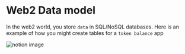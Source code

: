 # Web2 Data model

In the web2 world, you store `data` in SQL/NoSQL databases. Here is an example of how you might create tables for a `token balance` app

![notion image](https://www.notion.so/image/https%3A%2F%2Fprod-files-secure.s3.us-west-2.amazonaws.com%2F085e8ad8-528e-47d7-8922-a23dc4016453%2F0e879213-0ceb-49c5-8dd6-038025fd8374%2FScreenshot_2024-08-23_at_4.34.57_PM.png?table=block&id=5ba04f74-8282-447c-a89d-c4acec81c01e&cache=v2)